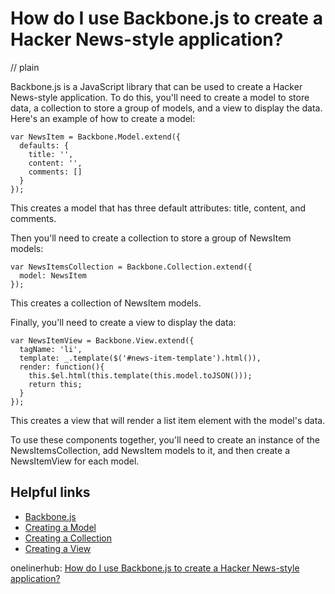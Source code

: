 # How do I use Backbone.js to create a Hacker News-style application?
// plain

Backbone.js is a JavaScript library that can be used to create a Hacker News-style application. To do this, you'll need to create a model to store data, a collection to store a group of models, and a view to display the data. Here's an example of how to create a model:

```
var NewsItem = Backbone.Model.extend({
  defaults: {
    title: '',
    content: '',
    comments: []
  }
});
```

This creates a model that has three default attributes: title, content, and comments.

Then you'll need to create a collection to store a group of NewsItem models:

```
var NewsItemsCollection = Backbone.Collection.extend({
  model: NewsItem
});
```

This creates a collection of NewsItem models.

Finally, you'll need to create a view to display the data:

```
var NewsItemView = Backbone.View.extend({
  tagName: 'li',
  template: _.template($('#news-item-template').html()),
  render: function(){
    this.$el.html(this.template(this.model.toJSON()));
    return this;
  }
});
```

This creates a view that will render a list item element with the model's data.

To use these components together, you'll need to create an instance of the NewsItemsCollection, add NewsItem models to it, and then create a NewsItemView for each model.

## Helpful links
- [Backbone.js](http://backbonejs.org/)
- [Creating a Model](http://backbonejs.org/#Model)
- [Creating a Collection](http://backbonejs.org/#Collection)
- [Creating a View](http://backbonejs.org/#View)

onelinerhub: [How do I use Backbone.js to create a Hacker News-style application?](https://onelinerhub.com/backbone.js/how-do-i-use-backbone-js-to-create-a-hacker-news-style-application)
